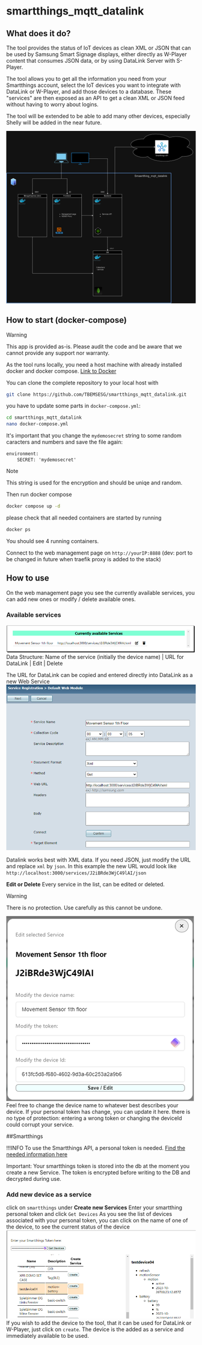 # smartthings_mqtt_datalink

## What does it do?
The tool provides the status of IoT devices as clean XML or JSON that can be used by Samsung Smart Signage displays, either directly as W-Player content that consumes JSON data, or by using DataLink Server with S-Player.

The tool allows you to get all the information you need from your Smartthings account, select the IoT devices you want to integrate with DataLink or W-Player, and add those devices to a database. These "services" are then exposed as an API to get a clean XML or JSON feed without having to worry about logins.

The tool will be extended to be able to add many other devices, especially Shelly will be added in the near future.

![diagram](/images/smartthing_mqtt_datalink.drawio.png)

## How to start (docker-compose)

>[!WARNING]
> This app is provided as-is. Please audit the code and be aware that we cannot provide any support nor warranty.

As the tool runs locally, you need a host machine with already installed docker and docker compose. [Link to Docker](https://www.docker.com)

You can clone the complete repository to your local host with
```bash
git clone https://github.com/TBEMSESG/smartthings_mqtt_datalink.git
```
you have to update some parts in `docker-compose.yml`:
```bash
cd smartthings_mqtt_datalink
nano docker-compose.yml
```

It's important that you change the `mydemosecret` string to some random caracters and numbers and save the file again:
```    
environment:
    SECRET: 'mydemosecret'
```
>[!NOTE]
>This string is used for the encryption and should be uniqe and random. 

Then run docker compose 
```bash
docker compose up -d
```

please check that all needed containers are started by running
```bash
docker ps
```
You should see 4 running containers.

Connect to the web management page on `http://yourIP:8888` (dev: port to be changed in future when traefik proxy is added to the stack)

## How to use
On the web management page you see the currently available services, you can add new ones or modify / delete available ones.

### Available services
![Alt text](/images/availableServices.png)
Data Structure:
Name of the service (initially the device name) | URL for DataLink | Edit | Delete

The URL for DataLink can be copied and entered directly into DataLink as a new Web Service
![DataLink Setup](/images/DataLinksetup.png)

Datalink works best with XML data. If you need JSON, just modify the URL and replace `xml` by `json`. In this example the new URL would look like `http://localhost:3000/services/J2iBRde3WjC49lAI/json`

**Edit or Delete** 
Every service in the list, can be edited or deleted.

>[!WARNING]
>There is no protection. Use carefully as this cannot be undone.

![Alt text](/images/editService.png)
Feel free to change the device name to whatever best describes your device. 
If your personal token has change, you can update it here.
there is no type of protection: entering a wrong token or changing the deviceId could corrupt your service.

##Smartthings

!!!INFO To use the Smartthings API, a personal token is needed. [Find the needed information here](https://developer.smartthings.com/docs/advanced/authorization-and-permissions)

Important: 
Your smartthings token is stored into the db at the moment you create a new Service. 
The token is encrypted before writing to the DB and decrypted during use.  

### Add new device as a service
click on `smartthings` under **Create new Services** 
Enter your smartthing personal token and click `Get Devices`
As you see the list of devices associated with your personal token, you can click on the name of one of the device, to see the current status of the device
![Alt text](/images/deviceList.png)
If you wish to add the device to the tool, that it can be used for DataLink or W-Player, just click on `create`.
The device is the added as a service and immediately available to be used.
